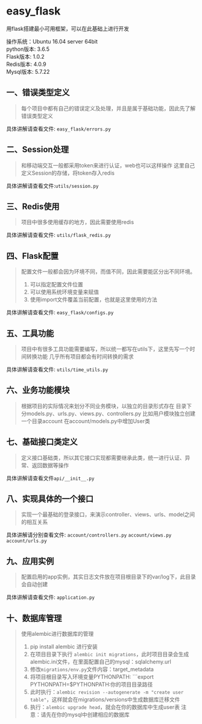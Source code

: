 # easy_flask
用flask搭建最小可用框架，可以在此基础上进行开发

操作系统：Ubuntu 16.04 server 64bit  
python版本: 3.6.5  
Flask版本: 1.0.2  
Redis版本: 4.0.9  
Mysql版本: 5.7.22  

一、错误类型定义
---
> 每个项目中都有自己的错误定义及处理，并且是属于基础功能，因此先了解错误类型定义

具体讲解请查看文件: ```easy_flask/errors.py```

二、Session处理
---
> 和移动端交互一般都采用token来进行认证，web也可以这样操作
> 这里自己定义Session的存储，将token存入redis

具体讲解请查看文件:```utils/session.py```

三、Redis使用
---
> 项目中很多使用缓存的地方，因此需要使用redis

具体讲解请查看文件: ```utils/flask_redis.py```

四、Flask配置
---
> 配置文件一般都会因为环境不同，而值不同，因此需要能区分出不同环境。
> 1. 可以指定配置文件位置
> 2. 可以使用系统环境变量来赋值
> 3. 使用import文件覆盖当前配置，也就是这里使用的方法

具体讲解请查看文件: ```easy_flask/configs.py```

五、工具功能
---
> 项目中有很多工具功能需要编写，所以统一都写在utils下，这里先写一个时间转换功能
> 几乎所有项目都会有时间转换的需求

具体讲解请查看文件: ```utils/time_utils.py```

六、业务功能模块
---
> 根据项目的实际情况来划分不同业务模块，以独立的目录形式存在
> 目录下分models.py、urls.py、views.py、controllers.py
> 比如用户模块独立创建一个目录account
> 在account/models.py中增加User类

七、基础接口类定义
---
> 定义接口基础类，所以其它接口实现都需要继承此类，统一进行认证、异常、返回数据等操作

具体讲解请查看文件```api/__init__.py```

八、实现具体的一个接口
---
> 实现一个最基础的登录接口，来演示controller、views、urls、model之间的相互关系

具体讲解请分别查看文件:
```account/controllers.py```
```account/views.py```
```account/urls.py```

九、应用实例
---
> 配置启用的app实例，其实日志文件放在项目根目录下的var/log下，此目录会自动创建

具体讲解请查看文件: ```application.py```

十、数据库管理
---
> 使用alembic进行数据库的管理
> 1. pip install alembic 进行安装
> 2. 在项目目录下执行 ```alembic init migrations```，此时项目目录会生成alembic.ini文件，在里面配置自己的mysql：sqlalchemy.url
> 3. 修改```migrations/env.py```文件内容：target_metadata
> 4. 将项目根目录写入环境变量PYTHONPATH: ```export PYTHONPATH=$PYTHONPATH:你的项目目录路径
> 5. 此时执行：```alembic revision --autogenerate -m "create user table"```，这样就会在migrations/versions中生成数据库迁移文件
> 6. 执行：```alembic upgrade head```，就会在你的数据库中生成user表
> 注意：请先在你的mysql中创建相应的数据库